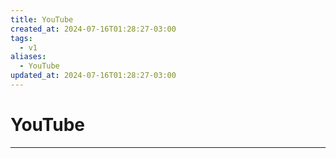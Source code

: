 ```yaml
---
title: YouTube
created_at: 2024-07-16T01:28:27-03:00
tags:
  - v1
aliases:
  - YouTube
updated_at: 2024-07-16T01:28:27-03:00
---
```

# YouTube
---

